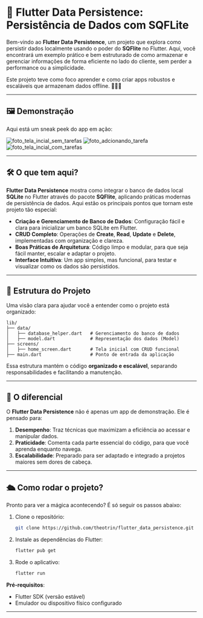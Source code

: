 # 📱 Flutter Data Persistence: Persistência de Dados com SQFLite  

Bem-vindo ao **Flutter Data Persistence**, um projeto que explora como persistir dados localmente usando o poder do **SQFlite** no Flutter. Aqui, você encontrará um exemplo prático e bem estruturado de como armazenar e gerenciar informações de forma eficiente no lado do cliente, sem perder a performance ou a simplicidade.  

Este projeto teve como foco aprender e como criar apps robustos e escaláveis que armazenam dados offline. 👨‍💻✨  

---
## 🖼️ Demonstração  

Aqui está um sneak peek do app em ação:  

![foto_tela_incial_sem_tarefas](https://github.com/user-attachments/assets/c5d77723-d91f-4e14-a8e1-e2333008c2e0)
![foto_adcionando_tarefa](https://github.com/user-attachments/assets/535d5bb7-11f7-49c4-9a1d-a21e57552a4b)
![foto_tela_incial_com_tarefas](https://github.com/user-attachments/assets/835952cb-af1e-44ea-be85-523d6ed00088)


---

## 🛠️ O que tem aqui?  

**Flutter Data Persistence** mostra como integrar o banco de dados local **SQLite** no Flutter através do pacote **SQFlite**, aplicando práticas modernas de persistência de dados. Aqui estão os principais pontos que tornam este projeto tão especial:

- **Criação e Gerenciamento de Banco de Dados**: Configuração fácil e clara para inicializar um banco SQLite em Flutter.
- **CRUD Completo**: Operações de **Create**, **Read**, **Update** e **Delete**, implementadas com organização e clareza.
- **Boas Práticas de Arquitetura**: Código limpo e modular, para que seja fácil manter, escalar e adaptar o projeto.
- **Interface Intuitiva**: Um app simples, mas funcional, para testar e visualizar como os dados são persistidos.

---

## 📂 Estrutura do Projeto  

Uma visão clara para ajudar você a entender como o projeto está organizado:  

```plaintext
lib/
├── data/
│   ├── database_helper.dart   # Gerenciamento do banco de dados
│   ├── model.dart             # Representação dos dados (Model)
├── screens/
│   ├── home_screen.dart       # Tela inicial com CRUD funcional
├── main.dart                  # Ponto de entrada da aplicação
```

Essa estrutura mantém o código **organizado e escalável**, separando responsabilidades e facilitando a manutenção.

---

## 🌟 O diferencial  

O **Flutter Data Persistence** não é apenas um app de demonstração. Ele é pensado para:

1. **Desempenho**: Traz técnicas que maximizam a eficiência ao acessar e manipular dados.  
2. **Praticidade**: Comenta cada parte essencial do código, para que você aprenda enquanto navega.  
3. **Escalabilidade**: Preparado para ser adaptado e integrado a projetos maiores sem dores de cabeça.   

---

## 🛳️ Como rodar o projeto?  

Pronto para ver a mágica acontecendo? É só seguir os passos abaixo:  

1. Clone o repositório:  
   ```bash
   git clone https://github.com/theotrin/flutter_data_persistence.git
   ```  

2. Instale as dependências do Flutter:  
   ```bash
   flutter pub get
   ```  

3. Rode o aplicativo:  
   ```bash
   flutter run
   ```  

**Pré-requisitos**:  
- Flutter SDK (versão estável)
- Emulador ou dispositivo físico configurado  

---
